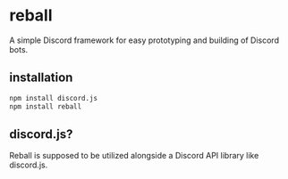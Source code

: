 # reball

A simple Discord framework for easy prototyping and building of Discord bots.

## installation

```bash
npm install discord.js
npm install reball
```

## discord.js?

Reball is supposed to be utilized alongside a Discord API library like discord.js.